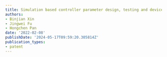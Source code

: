 ```yaml
---
title: Simulation based controller parameter design, testing and device
authors:
- Binjian Xin
- Jingwei Fu
- Hongchen Pan
date: '2022-02-08'
publishDate: '2024-05-17T09:59:20.305814Z'
publication_types:
- patent
---
```

